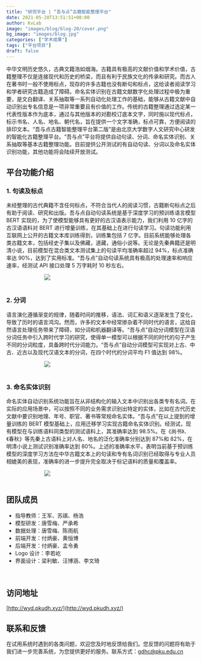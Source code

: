 ```yaml
---
title: "研究平台 | “吾与点”古籍智能整理平台"
date: 2021-05-28T13:51:51+08:00
author: KvLab
image: "images/blog/blog-20/cover.png"
bg_image: "images/blog.jpg"
categories: ["学术成果"]
tags: ["平台项目"]
draft: false
---
```


中华文明历史悠久，古典文籍浩如烟海。古籍具有极高的文献价值和学术价值，古籍整理不仅是连接现代和历史的桥梁，而且有利于民族文化的传承和研究。而古人在著书时一般不使用标点，现存的许多古籍也没有断句和标点，这给读者阅读学习和学者研究古籍造成了障碍。命名实体识别在古籍文献数字化处理过程中极为重要，是文白翻译、关系抽取等一系列自动化处理工作的基础，能够从古籍文献中自动识别出专名信息是一项非常重要且有价值的工作。传统的古籍整理通过选定某一代表性版本作为底本，通过与其他版本的对勘校订底本文字，同时施以现代标点，标示书名、人名、地名、朝代名，旨在提供一个文字准确，标点可靠，方便阅读的排印文本。“吾与点古籍智能整理平台第二版”是由北京大学数字人文研究中心研发的智能化古籍整理平台。“吾与点”平台将提供自动句读、分词、命名实体识别、关系抽取等基本古籍整理功能。目前提供公开测试的有自动句读、分词以及命名实体识别功能，其他功能将会陆续开放测试。

<!--more-->

## 平台功能介绍

### 1. 句读及标点

未经整理的古代典籍不含任何标点，不符合当代人的阅读习惯，古籍断句标点之后有助于阅读、研究和出版。吾与点自动句读系统是基于深度学习的预训练语言模型 BERT 实现的，为了使模型能够具有更好的古汉语表示能力，我们利用 10 亿字的古汉语语料对 BERT 进行增量训练，在其基础上在进行句读学习。句读功能利用互联网上公开的古籍文本库训练得到，训练集包括 7 亿字。目前系统能够处理各类古籍文本，包括经史子集以及佛藏，道藏，通俗小说等。无论是先秦典籍还是明清小说，目前模型在混合类文本测试集上的句读平均准确率超过 94%，标点准确率达 90%，达到了实用标准。“吾与点”自动句读系统具有极高的处理速率和响应速率，经测试 API 接口处理 5 万字耗时 10 秒左右。

<img style="max-width:60%;display:block;margin:0 auto;" src="/images/portfolio/wyd2.png" />

<br>

### 2. 分词

语言演化遵循渐变的规律，随着时间的推移，语法、词汇和语义逐渐发生了变化，导致了历时的语言鸿沟。然而，许多的文本中经常掺杂着不同时代的语言，这给自然语言处理任务带来了障碍，如分词和机器翻译等。“吾与点”自动分词模型在汉语分词任务中引入跨时代学习的研究，使得单一模型可以根据不同的时代的句子产生不同的分词粒度，具备跨时代分词能力。“吾与点”自动分词模型可实现对上古、中古、近古以及现代汉语文本的分词，在四个时代的分词平均 F1 值达到 98%。

<img style="max-width:60%;display:block;margin:0 auto;" src="/images/portfolio/wyd3.png" />

<br>

### 3. 命名实体识别

命名实体自动识别系统功能旨在从非结构化的输入文本中识别出各类专有名词。在实际的应用场景中，可以按照不同的业务需求识别出特定的实体，比如在古代历史文献中要识别地理、年号、职官、著书等常规命名实体。“吾与点”在以上提到的增量训练的 BERT 模型基础上，应用迁移学习实现古籍命名实体识别。经测试，现有模型在与训练语料同类型的测试语料上，其准确率达到 98.5%。在《尚书》、《春秋》等先秦上古语料上对人名、地名的泛化准确率分别达到 87%和 82%，在明清小说上测试识别准确率达到 80%。上述的准确率水平，表明当前基于预训练模型的深度学习方法在中华古籍文本上的句读和专有名词识别已经取得与专业人员相媲美的表现，准确率的进一步提升完全取决于标记语料的质量和覆盖率。

<img style="max-width:60%;display:block;margin:0 auto;" src="/images/portfolio/wyd4.png" />

<br>

## 团队成员

- 指导教师：王军、苏祺、杨浩
- 模型研发：唐雪梅、严承希
- 数据处理：唐雪梅、陈雨航
- 前端开发：付炳豪、黄恒博
- 后端开发：付炳豪、孟令勇
- Logo 设计：李若屹
- 界面设计：梁利敏、汪博涵、李文琦

<br>

## 访问地址

[http://wyd.pkudh.xyz/](http://wyd.pkudh.xyz/)

## 联系和反馈

在试用系统时遇到的各类问题，欢迎您及时地反馈给我们。您反馈的问题将有助于我们进一步完善系统，为您提供更好的服务。联系方式：[gdhc@pku.edu.cn](mailto:gdhc@pku.edu.cn)
